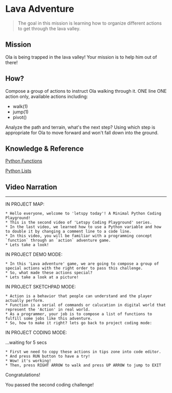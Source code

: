 # Lava Adventure

> The goal in this mission is learning how to organize different actions to get through the lava valley.

## Mission

Ola is being trapped in the lava valley! Your mission is to help him out of there!

## How?

Compose a group of actions to instruct Ola walking through it. ONE line ONE action only, available actions including:

- walk(1)
- jump(1)
- pivot()

Analyze the path and terrain, what's the next step? Using which step is appropriate for Ola to move forward and won't fall down into the ground.

## Knowledge & Reference


[Python Functions](https://www.w3schools.com/python/python_functions.asp)

[Python Lists](https://www.w3schools.com/python/python_lists.asp)


## Video Narration

----

IN PROJECT MAP:

```
* Hello everyone, welcome to 'letspy today'! A Minimal Python Coding Playground!
* This is the second video of 'Letspy Coding Playground' series.
* In the last video, we learned how to use a Python variable and how to double it by changing a comment line to a code line.
* In this video, you will be familiar with a programming concept `function` through an `action` adventure game.
* Lets take a look!
```

IN PROJECT DEMO MODE:

```
* In this 'Lava adventure' game, we are going to compose a group of special actions with the right order to pass this challenge.
* So, what made these actions special?
* Lets take a look at a picture!
```

IN PROJECT SKETCHPAD MODE:

```
* Action is a behavior that people can understand and the player actually perform.
* Function is a serial of commands or calucation in digital world that represent the 'Action' in real world.
* As a programmer, your job is to compose a list of functions to fulfill some jobs like this adventure.
* So, how to make it right? lets go back to project coding mode:
```

IN PROJECT CODING MODE:

...waiting for 5 secs

```
* First we need to copy these actions in tips zone into code editor.
* And press RUN button to have a try!
* Wow! it's working!
* Then, press RIGHT ARROW to walk and press UP ARROW to jump to EXIT
```

Congratulations! 

You passed the second coding challenge!